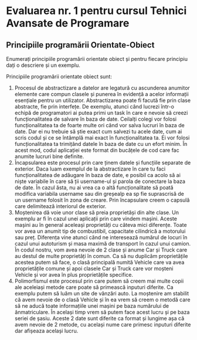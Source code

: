 # Evaluarea nr. 1 pentru cursul Tehnici Avansate de Programare #

## Principiile programării Orientate-Obiect ##
Enumerați principiile programării orientate obiect și pentru fiecare principiu dați o descriere și un exemplu.

Principiile programării orientate obiect sunt:
1) Procesul de abstractizare a datelor are legatură cu ascunderea anumitor elemente care compun clasele
   și punerea în evidență a acelor informații esențiale pentru un utilizator. 
   Abstractizarea poate fi facută fie prin clase abstracte, fie prin interfețe. 
   De exemplu, atunci când lucrezi într-o echipă de programatori ai putea primi un task în care e nevoie să creezi 
   funcționalitatea de salvare în baza de date. Ceilalți colegi vor folosi funcționalitatea ta de foarte multe ori 
   când vor salva lucruri în baza de date. Dar ei nu trebuie să știe exact cum salvezi tu acele date,
   cum ai scris codul și ce se întâmplă mai exact în funcționalitatea ta.
   Ei vor folosi funcționalitatea ta trimițând datele în baza de date cu un efort minim. 
   În acest mod, codul aplicației este format din bucățele de cod care fac anumite lucruri bine definite.
2) Încapsularea este procesul prin care ținem datele și funcțiile separate de exterior. 
   Daca luam exemplul de la abstractizare în care tu faci funcționalitatea de adăugare în baza de date,
   e posibil ca acolo să ai niște variabile în care să ții username-ul și parola de conectare la baza de date. 
   În cazul ăsta, nu ai vrea ca o altă funcționalitate să poată modifica variabila username sau din greșealp ea sp fie suprascrisă
   de un username folosit în zona de creare. Prin încapsulare creem o capsulă care delimitează interiorul de exterior.
3) Moștenirea dă voie unor clase să preia proprietăși din alte clase. 
   Un exemplu ar fi în cazul unei aplicații prin care vindem mașini.
   Aceste mașini au în general aceleași proprietăți cu câteva mici diferențe.
   Toate vor avea un anumit tip de combustibil, capacitate cilindrică a motorului sau preț. 
   Diferența vine atunci cănd ne interesează numărul de locuri în cazul unui autoturism și masa maximă de transport în cazul unui camion.
   În codul nostru, vom avea nevoie de 2 clase și anume Car și Truck care au destul de multe proprietăți în comun. 
   Ca să nu duplicăm proprietățile acestea putem să face, o clasă principală numită Vehicle care va avea proprietățile comune 
   și apoi clasele Car și Truck care vor moșteni Vehicle și vor avea în plus proprietățile specifice.
4) Polimorfismul este procesul prin care putem să creem mai multe copii ale aceleiași metode care poate să primească inputuri diferite.
   Ca exemplu putem să luăm un site de vânzări auto.
   La moștenire am stabilit că avem nevoie de o clasă Vehicle și în ea vrem să creem o metodă care să ne aducă toate informațiile unei mașini
   pe baza numărului de ânmatriculare. În același timp vrem să putem face acest lucru și pe baza seriei de șasiu.
   Aceste 2 date sunt diferite ca format și lungime așa că avem nevoie de 2 metode, cu același nume care primesc inputuri diferite dar afișeaza același lucru.
   